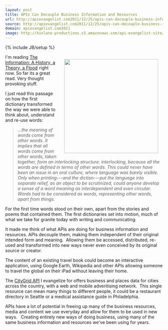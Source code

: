 ```yaml
---
layout: post
title: APIs Can Decouple Business Information and Resources
url: http://apievangelist.com2011/12/25/apis-can-decouple-business-information-and-resources/
source: http://apievangelist.com2011/12/25/apis-can-decouple-business-information-and-resources/
domain: apievangelist.com2011
image: http://kinlane-productions.s3.amazonaws.com/api-evangelist-site/blog/oxford-dictionaries.jpg
---
```

{% include JB/setup %}
<p><img style="padding: 15px;" src="http://kinlane-productions.s3.amazonaws.com/oxford-dictionaries.jpg" alt="" width="300" align="right" /></p>
<p>I'm reading <a href="http://www.amazon.com/gp/product/0375423729/ref=as_li_ss_tl?ie=UTF8&amp;tag=kila0a-20&amp;linkCode=as2&amp;camp=1789&amp;creative=390957&amp;creativeASIN=0375423729">The Information: A History, a Theory, a Flood</a><img style="border: none !important; margin: 0px !important;" src="http://www.assoc-amazon.com/e/ir?t=kila0a-20&amp;l=as2&amp;o=1&amp;a=0375423729" border="0" alt="" width="1" height="1" /> right now.  So far its a great read.  Very thought provoking stuff.</p>
<p>I just read this passage on how the first dictionary transformed the way we were able to think about, understand and re-use words:</p>
<blockquote><em>...the meaning of words come from other words.  It implies that all words come from other words, taken together, form an interlocking structure: interlocking, because all the words are defined in terms of other words.  This could never have been an issue in an oral culture, where language was barely visible.  Only when printing---and the diction---put the language into separate relief, as an object to be scrutinized, could anyone develop a sense of a word meaning as interdependent and even circular.  Words had to be considered as words, representing other words, apart from things.</em></blockquote>
<p>For the first time words stood on their own, apart from the stories and poems that contained them.  The first dictionaries set into motion, much of what we take for granite today with writing and communicating.</p>
<p>It made me think of what APIs are doing for business information and resources.  APIs decouple them, making them independent of their original intended form and meaning. &nbsp;Allowing them&nbsp;be accessed, distributed, re-used and transformed into new ways never even conceived by its original source or creator.</p>
<p>The content of an existing travel book could become an interactive application, using Google Earth, Wikipedia and other APIs allowing someone to travel the global on their iPad without leaving their home. &nbsp;</p>
<p>The <a title="CityGrid API" href="http://developer.citygridmedia.com">CityGrid API</a> I evangelize for offers business and places data for cities across the country, with a web and mobile adveritising network. &nbsp;This single resource can mean many things to different people, it could be a restaurant directory in Seattle or a medical assistance guide in Philadelphia. &nbsp;</p>
<p>APIs have a lot of potential in freeing up many of the business resources, media and content we use everyday and allow for them to be used in new ways. &nbsp; Creating entirely new ways of doing business, using many of the same business information and resources we've been using for years.</p>
